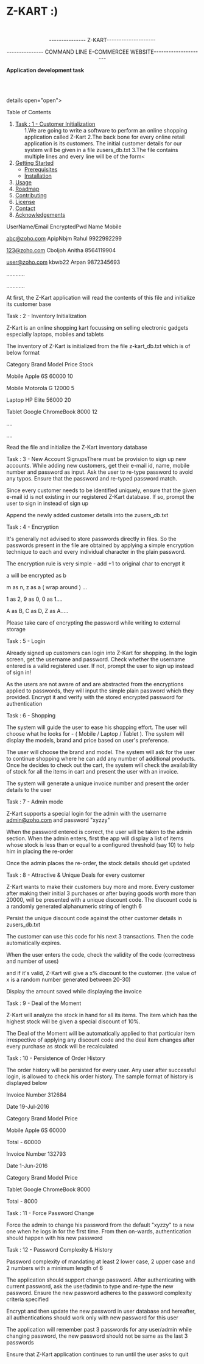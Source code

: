 # Z-KART :)<!-- PROJECT LOGO -->
<br />


 <p align="center">
   --------------- Z-KART--------------------
  </p>

  <p align="center">
   --------------- COMMAND LINE E-COMMERCEE WEBSITE---------------------
    <br />
    <p><strong>Application development task</strong></p>
    <br />
    <br />
  </p>
</p>


details open="open">
  <summary>Table of Contents</summary>
  <ol>
    <li>
      <a href="">Task : 1 - Customer Initialization</a>
      <ul>
        1.We are going to write a software to perform an online shopping application called Z-Kart
        2.The back bone for every online retail application is its customers. The initial customer details for our system will be given in a file zusers_db.txt
        3.The file contains multiple lines and every line will be of the form<
      </ul>
    </li>
    <li>
      <a href="#getting-started">Getting Started</a>
      <ul>
        <li><a href="#prerequisites">Prerequisites</a></li>
        <li><a href="#installation">Installation</a></li>
      </ul>
    </li>
    <li><a href="#usage">Usage</a></li>
    <li><a href="#roadmap">Roadmap</a></li>
    <li><a href="#contributing">Contributing</a></li>
    <li><a href="#license">License</a></li>
    <li><a href="#contact">Contact</a></li>
    <li><a href="#acknowledgements">Acknowledgements</a></li>
  </ol>
</details>





UserName/Email EncryptedPwd Name Mobile

abc@zoho.com ApipNbjm Rahul 9922992299

123@zoho.com Cboljoh Anitha 8564119904

user@zoho.com kbwb22 Arpan 9872345693

............

............

At first, the Z-Kart application will read the contents of this file and initialize its customer base


Task : 2 - Inventory Initialization

Z-Kart is an online shopping kart focussing on selling electronic gadgets especially laptops, mobiles and tablets

The inventory of Z-Kart is initialized from the file z-kart_db.txt which is of below format


Category Brand Model Price Stock

Mobile Apple 6S 60000 10

Mobile Motorola G 12000 5

Laptop HP Elite 56000 20

Tablet Google ChromeBook 8000 12

....

....


Read the file and initialize the Z-Kart inventory database


Task : 3 - New Account SignupsThere must be provision to sign up new accounts. While adding new customers, get their e-mail id, name, mobile number and password as input. Ask the user to re-type password to avoid any typos. Ensure that the password and re-typed password match.

Since every customer needs to be identified uniquely, ensure that the given e-mail id is not existing in our registered Z-Kart database. If so, prompt the user to sign in instead of sign up

Append the newly added customer details into the zusers_db.txt


Task : 4 - Encryption

It's generally not advised to store passwords directly in files. So the passwords present in the file are obtained by applying a simple encryption technique to each and every individual character in the plain password.


The encryption rule is very simple - add +1 to original char to encrypt it

a will be encrypted as b

m as n, z as a ( wrap around ) ...

1 as 2, 9 as 0, 0 as 1....

A as B, C as D, Z as A.....


Please take care of encrypting the password while writing to external storage


Task : 5 - Login

Already signed up customers can login into Z-Kart for shopping. In the login screen, get the username and password. Check whether the username entered is a valid registered user. If not, prompt the user to sign up instead of sign in!

As the users are not aware of and are abstracted from the encryptions applied to passwords, they will input the simple plain password which they provided. Encrypt it and verify with the stored encrypted password for authentication


Task : 6 - Shopping

The system will guide the user to ease his shopping effort. The user will choose what he looks for - ( Mobile / Laptop / Tablet ). The system will display the models, brand and price based on user's preference.

The user will choose the brand and model. The system will ask for the user to continue shopping where he can add any number of additional products. Once he decides to check out the cart, the system will check the availability of stock for all the items in cart and present the user with an invoice.

The system will generate a unique invoice number and present the order details to the user


Task : 7 - Admin mode

Z-Kart supports a special login for the admin with the username admin@zoho.com and password "xyzzy"

When the password entered is correct, the user will be taken to the admin section. When the admin enters, first the app will display a list of items whose stock is less than or equal to a configured threshold (say 10) to help him in placing the re-order

Once the admin places the re-order, the stock details should get updated


Task : 8 - Attractive & Unique Deals for every customer

Z-Kart wants to make their customers buy more and more. Every customer after making their initial 3 purchases or after buying goods worth more than 20000, will be presented with a unique discount code. The discount code is a randomly generated alphanumeric string of length 6

Persist the unique discount code against the other customer details in zusers_db.txt


The customer can use this code for his next 3 transactions. Then the code automatically expires.

When the user enters the code, check the validity of the code (correctness and number of uses)

and if it's valid, Z-Kart will give a x% discount to the customer. (the value of x is a random number generated between 20-30)

Display the amount saved while displaying the invoice



Task : 9 - Deal of the Moment

Z-Kart will analyze the stock in hand for all its items. The item which has the highest stock will be given a special discount of 10%.

The Deal of the Moment will be automatically applied to that particular item irrespective of applying any discount code and the deal item changes after every purchase as stock will be recalculated



Task : 10 - Persistence of Order History

The order history will be persisted for every user. Any user after successful login, is allowed to check his order history. The sample format of history is displayed below


Invoice Number 312684

Date 19-Jul-2016


Category Brand Model Price

Mobile Apple 6S 60000


Total - 60000


Invoice Number 132793

Date 1-Jun-2016


Category Brand Model Price

Tablet Google ChromeBook 8000

Total - 8000


Task : 11 - Force Password Change

Force the admin to change his password from the default "xyzzy" to a new one when he logs in for the first time. From then on-wards, authentication should happen with his new password


Task : 12 - Password Complexity & History

Password complexity of mandating at least 2 lower case, 2 upper case and 2 numbers with a minimum length of 6

The application should support change password. After authenticating with current password, ask the user/admin to type and re-type the new password. Ensure the new password adheres to the password complexity criteria specified

Encrypt and then update the new password in user database and hereafter, all authentications should work only with new password for this user

The application will remember past 3 passwords for any user/admin while changing password, the new password should not be same as the last 3 passwords


Ensure that Z-Kart application continues to run until the user asks to quit





